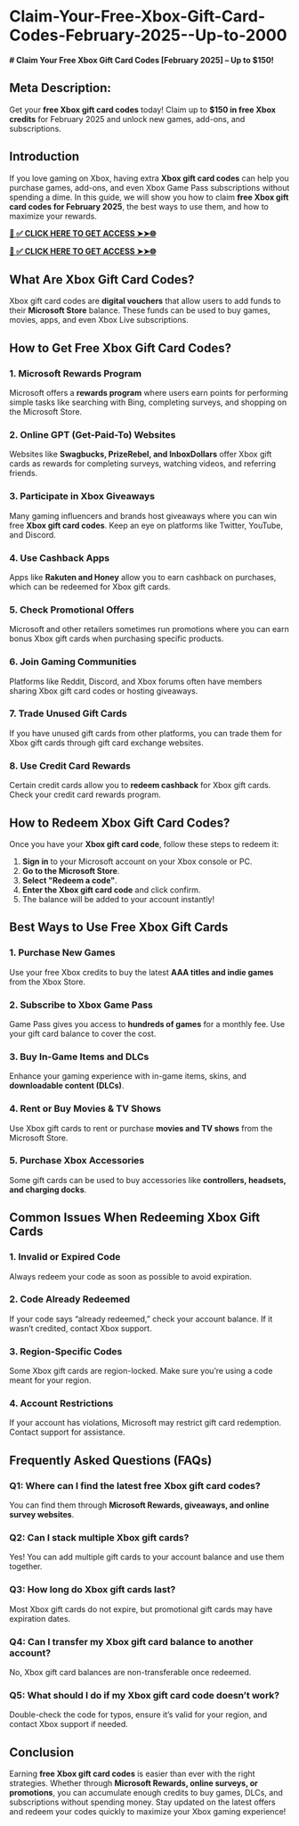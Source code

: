 # Claim-Your-Free-Xbox-Gift-Card-Codes-February-2025--Up-to-2000
**# Claim Your Free Xbox Gift Card Codes [February 2025] – Up to $150!**

## **Meta Description:**
Get your **free Xbox gift card codes** today! Claim up to **$150 in free Xbox credits** for February 2025 and unlock new games, add-ons, and subscriptions.

## **Introduction**
If you love gaming on Xbox, having extra **Xbox gift card codes** can help you purchase games, add-ons, and even Xbox Game Pass subscriptions without spending a dime. In this guide, we will show you how to claim **free Xbox gift card codes for February 2025**, the best ways to use them, and how to maximize your rewards.

**[📌 ✅ CLICK HERE TO GET ACCESS ➤➤🌐](https://jahanhubspot.com/xboxgiftcard/)**

**[📌 ✅ CLICK HERE TO GET ACCESS ➤➤🌐](https://jahanhubspot.com/xboxgiftcard/)**

## **What Are Xbox Gift Card Codes?**
Xbox gift card codes are **digital vouchers** that allow users to add funds to their **Microsoft Store** balance. These funds can be used to buy games, movies, apps, and even Xbox Live subscriptions.

## **How to Get Free Xbox Gift Card Codes?**

### **1. Microsoft Rewards Program**
Microsoft offers a **rewards program** where users earn points for performing simple tasks like searching with Bing, completing surveys, and shopping on the Microsoft Store.

### **2. Online GPT (Get-Paid-To) Websites**
Websites like **Swagbucks, PrizeRebel, and InboxDollars** offer Xbox gift cards as rewards for completing surveys, watching videos, and referring friends.

### **3. Participate in Xbox Giveaways**
Many gaming influencers and brands host giveaways where you can win free **Xbox gift card codes**. Keep an eye on platforms like Twitter, YouTube, and Discord.

### **4. Use Cashback Apps**
Apps like **Rakuten and Honey** allow you to earn cashback on purchases, which can be redeemed for Xbox gift cards.

### **5. Check Promotional Offers**
Microsoft and other retailers sometimes run promotions where you can earn bonus Xbox gift cards when purchasing specific products.

### **6. Join Gaming Communities**
Platforms like Reddit, Discord, and Xbox forums often have members sharing Xbox gift card codes or hosting giveaways.

### **7. Trade Unused Gift Cards**
If you have unused gift cards from other platforms, you can trade them for Xbox gift cards through gift card exchange websites.

### **8. Use Credit Card Rewards**
Certain credit cards allow you to **redeem cashback** for Xbox gift cards. Check your credit card rewards program.

## **How to Redeem Xbox Gift Card Codes?**
Once you have your **Xbox gift card code**, follow these steps to redeem it:

1. **Sign in** to your Microsoft account on your Xbox console or PC.
2. **Go to the Microsoft Store**.
3. **Select "Redeem a code"**.
4. **Enter the Xbox gift card code** and click confirm.
5. The balance will be added to your account instantly!

## **Best Ways to Use Free Xbox Gift Cards**

### **1. Purchase New Games**
Use your free Xbox credits to buy the latest **AAA titles and indie games** from the Xbox Store.

### **2. Subscribe to Xbox Game Pass**
Game Pass gives you access to **hundreds of games** for a monthly fee. Use your gift card balance to cover the cost.

### **3. Buy In-Game Items and DLCs**
Enhance your gaming experience with in-game items, skins, and **downloadable content (DLCs)**.

### **4. Rent or Buy Movies & TV Shows**
Use Xbox gift cards to rent or purchase **movies and TV shows** from the Microsoft Store.

### **5. Purchase Xbox Accessories**
Some gift cards can be used to buy accessories like **controllers, headsets, and charging docks**.

## **Common Issues When Redeeming Xbox Gift Cards**

### **1. Invalid or Expired Code**
Always redeem your code as soon as possible to avoid expiration.

### **2. Code Already Redeemed**
If your code says “already redeemed,” check your account balance. If it wasn’t credited, contact Xbox support.

### **3. Region-Specific Codes**
Some Xbox gift cards are region-locked. Make sure you’re using a code meant for your region.

### **4. Account Restrictions**
If your account has violations, Microsoft may restrict gift card redemption. Contact support for assistance.

## **Frequently Asked Questions (FAQs)**

### **Q1: Where can I find the latest free Xbox gift card codes?**
You can find them through **Microsoft Rewards, giveaways, and online survey websites**.

### **Q2: Can I stack multiple Xbox gift cards?**
Yes! You can add multiple gift cards to your account balance and use them together.

### **Q3: How long do Xbox gift cards last?**
Most Xbox gift cards do not expire, but promotional gift cards may have expiration dates.

### **Q4: Can I transfer my Xbox gift card balance to another account?**
No, Xbox gift card balances are non-transferable once redeemed.

### **Q5: What should I do if my Xbox gift card code doesn’t work?**
Double-check the code for typos, ensure it’s valid for your region, and contact Xbox support if needed.

## **Conclusion**
Earning **free Xbox gift card codes** is easier than ever with the right strategies. Whether through **Microsoft Rewards, online surveys, or promotions**, you can accumulate enough credits to buy games, DLCs, and subscriptions without spending money. Stay updated on the latest offers and redeem your codes quickly to maximize your Xbox gaming experience!
